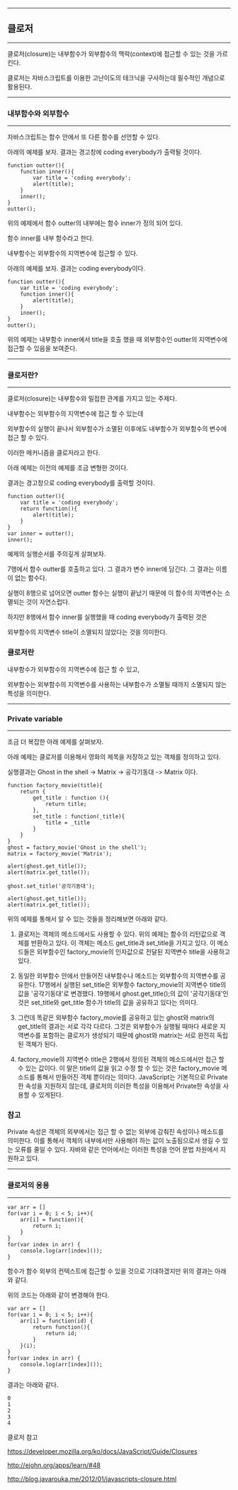 ***
## 클로저
***
클로저(closure)는 내부함수가 외부함수의 맥락(context)에 접근할 수 있는 것을 가르킨다. 

클로저는 자바스크립트를 이용한 고난이도의 테크닉을 구사하는데 필수적인 개념으로 활용된다.  

***
### 내부함수와 외부함수
***

자바스크립트는 함수 안에서 또 다른 함수를 선언할 수 있다. 

아래의 예제를 보자. 결과는 경고창에 coding everybody가 출력될 것이다.


    function outter(){
        function inner(){
            var title = 'coding everybody'; 
            alert(title);
        }
        inner();
    }
    outter();


위의 예제에서 함수 outter의 내부에는 함수 inner가 정의 되어 있다. 

함수 inner를 내부 함수라고 한다.

내부함수는 외부함수의 지역변수에 접근할 수 있다. 

아래의 예제를 보자. 결과는 coding everybody이다.

    function outter(){
        var title = 'coding everybody';  
        function inner(){        
            alert(title);
        }
        inner();
    }
    outter();


위의 예제는 내부함수 inner에서 title을 호출 했을 때 외부함수인 outter의 지역변수에 접근할 수 있음을 보여준다.


***
### 클로저란?
***

클로저(closure)는 내부함수와 밀접한 관계를 가지고 있는 주제다. 

내부함수는 외부함수의 지역변수에 접근 할 수 있는데 

외부함수의 실행이 끝나서 외부함수가 소멸된 이후에도 내부함수가 외부함수의 변수에 접근 할 수 있다. 

이러한 메커니즘을 클로저라고 한다. 

아래 예제는 이전의 예제를 조금 변형한 것이다. 

결과는 경고창으로 coding everybody를 출력할 것이다.


    function outter(){
        var title = 'coding everybody';  
        return function(){        
            alert(title);
        }
    }
    var inner = outter();
    inner();

예제의 실행순서를 주의깊게 살펴보자. 

7행에서 함수 outter를 호출하고 있다. 그 결과가 변수 inner에 담긴다. 그 결과는 이름이 없는 함수다. 

실행이 8행으로 넘어오면 outter 함수는 실행이 끝났기 때문에 이 함수의 지역변수는 소멸되는 것이 자연스럽다. 

하지만 8행에서 함수 inner를 실행했을 때 coding everybody가 출력된 것은 

외부함수의 지역변수 title이 소멸되지 않았다는 것을 의미한다.

### 클로저란 

내부함수가 외부함수의 지역변수에 접근 할 수 있고, 

외부함수는 외부함수의 지역변수를 사용하는 내부함수가 소멸될 때까지 소멸되지 않는 특성을 의미한다.

***
### Private variable
***

조금 더 복잡한 아래 예제를 살펴보자. 

아래 예제는 클로저를 이용해서 영화의 제목을 저장하고 있는 객체를 정의하고 있다. 

실행결과는 Ghost in the shell -> Matrix -> 공각기동대 -> Matrix 이다.


    function factory_movie(title){
        return {
            get_title : function (){
                return title;
            },
            set_title : function(_title){
                title = _title
            }
        }
    }
    ghost = factory_movie('Ghost in the shell');
    matrix = factory_movie('Matrix');
    
    alert(ghost.get_title());
    alert(matrix.get_title());
    
    ghost.set_title('공각기동대');
    
    alert(ghost.get_title());
    alert(matrix.get_title());


위의 예제를 통해서 알 수 있는 것들을 정리해보면 아래와 같다.

1. 클로저는 객체의 메소드에서도 사용할 수 있다. 위의 예제는 함수의 리턴값으로 객체를 반환하고 있다. 이 객체는 메소드 get_title과 set_title을 가지고 있다. 이 메소드들은 외부함수인 factory_movie의 인자값으로 전달된 지역변수 title을 사용하고 있다.

2. 동일한 외부함수 안에서 만들어진 내부함수나 메소드는 외부함수의 지역변수를 공유한다. 17행에서 실행된 set_title은 외부함수 factory_movie의 지역변수 title의 값을 '공각기동대'로 변경했다. 19행에서 ghost.get_title();의 값이 '공각기동대'인 것은 set_title와 get_title 함수가 title의 값을 공유하고 있다는 의미다.

3. 그런데 똑같은 외부함수 factory_movie를 공유하고 있는 ghost와 matrix의 get_title의 결과는 서로 각각 다르다. 그것은 외부함수가 실행될 때마다 새로운 지역변수를 포함하는 클로저가 생성되기 때문에 ghost와 matrix는 서로 완전히 독립된 객체가 된다.

4. factory_movie의 지역변수 title은 2행에서 정의된 객체의 메소드에서만 접근 할 수 있는 값이다. 이 말은 title의 값을 읽고 수정 할 수 있는 것은 factory_movie 메소드를 통해서 만들어진 객체 뿐이라는 의미다. JavaScript는 기본적으로 Private한 속성을 지원하지 않는데, 클로저의 이러한 특성을 이용해서 Private한 속성을 사용할 수 있게된다.

### 참고 

Private 속성은 객체의 외부에서는 접근 할 수 없는 외부에 감춰진 속성이나 메소드를 의미한다. 이를 통해서 객체의 내부에서만 사용해야 하는 값이 노출됨으로서 생길 수 있는 오류를 줄일 수 있다. 자바와 같은 언어에서는 이러한 특성을 언어 문법 차원에서 지원하고 있다.

***
### 클로저의 응용
***


    var arr = []
    for(var i = 0; i < 5; i++){
        arr[i] = function(){
            return i;
        }
    }
    for(var index in arr) {
        console.log(arr[index]());
    }

함수가 함수 외부의 컨텍스트에 접근할 수 있을 것으로 기대하겠지만 위의 결과는 아래와 같다.

위의 코드는 아래와 같이 변경해야 한다.


    var arr = []
    for(var i = 0; i < 5; i++){
        arr[i] = function(id) {
            return function(){
                return id;
            }
        }(i);
    }
    for(var index in arr) {
        console.log(arr[index]());
    }

결과는 아래와 같다.

    0
    1
    2
    3
    4

클로저 참고

https://developer.mozilla.org/ko/docs/JavaScript/Guide/Closures

http://ejohn.org/apps/learn/#48

http://blog.javarouka.me/2012/01/javascripts-closure.html